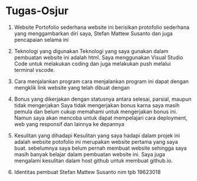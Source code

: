 # Tugas-Osjur


1. Website Portofolio sederhana
website ini berisikan protofolio sederhana yang menggambarkan diri saya, Stefan Mattew Susanto dan juga pencapaian selama ini
2. Teknologi yang digunakan
   Teknologi yang saya gunakan dalam pembuatan website ini adalah html. Saya menggunakan Visual Studio Code untuk melakukan coding dan juga melakukan push melalui terminal vscode.
3. Cara menjalankan program 
  cara menjalankan program ini dapat dengan mengklik link website yang telah dibuat dengan 
4. Bonus yang dikerjakan dengan statusnya antara selesai, parsial, maupun tidak mengerjakan
   Saya tidak mengerjakan bonus karna saya masih pemula dan belum cukup memahami untuk mengerjakan bonus ini. Namun saya akan mencoba untuk dapat mempelajari cara deployment, web yang responsif dan lainnya ke depannya

5.  Kesulitan yang dihadapi
Kesulitan yang saya hadapi dalam projek ini adalah website potofolio ini merupakan website pertama yang saya buat. sebelumnya saya belum pernah membuat website sehingga saya masih banyak belajar dalam pembuatan website ini. Saya juga mengalami kesulitan dalam host github untuk membuat github.io.

6.  Identitas pembuat
Stefan Mattew Susanto
nim tpb 19623018
